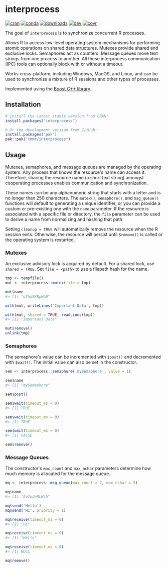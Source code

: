 # interprocess

<!-- badges: start -->
[![cran](https://www.r-pkg.org/badges/version/interprocess)](https://CRAN.R-project.org/package=interprocess)
[![conda](https://anaconda.org/conda-forge/r-interprocess/badges/version.svg)](https://anaconda.org/conda-forge/r-interprocess)
[![downloads](https://cranlogs.r-pkg.org/badges/grand-total/interprocess)](https://cranlogs.r-pkg.org/)
[![dev](https://github.com/cmmr/interprocess/actions/workflows/R-CMD-check.yaml/badge.svg)](https://github.com/cmmr/interprocess/actions/workflows/R-CMD-check.yaml)
[![covr](https://codecov.io/gh/cmmr/interprocess/graph/badge.svg)](https://app.codecov.io/gh/cmmr/interprocess)
<!-- badges: end -->


The goal of `interprocess` is to synchronize concurrent R processes.

Allows R to access low-level operating system mechanisms for performing atomic 
operations on shared data structures. Mutexes provide shared and exclusive 
locks. Semaphores act as counters. Message queues move text strings from one 
process to another. All these interprocess communication (IPC) tools can 
optionally block with or without a timeout.

Works cross-platform, including Windows, MacOS, and Linux, and can be used to 
synchronize a mixture of R sessions and other types of processes.

Implemented using the [Boost C++ library](https://www.boost.org/doc/libs/release/libs/interprocess/).


## Installation

``` r
# Install the latest stable version from CRAN:
install.packages("interprocess")

# Or the development version from GitHub:
install.packages("pak")
pak::pak("cmmr/interprocess")
```



## Usage

Mutexes, semaphores, and message queues are managed by the operating system. 
Any process that knows the resource's name can access it. Therefore, sharing 
the resource name (a short text string) amongst cooperating processes enables
communication and synchronization.

These names can be any alphanumeric string that starts with a letter and is no
longer than 250 characters. The `mutex()`, `semaphore()`, and `msg_queue()` 
functions will default to generating a unique identifier, or you can provide a 
custom or pre-existing one with the `name` parameter. If the resource is 
associated with a specific file or directory, the `file` parameter can be used 
to derive a name from normalizing and hashing that path.

Setting `cleanup = TRUE` will automatically remove the resource when the R 
session exits. Otherwise, the resource will persist until `$remove()` is called 
or the operating system is restarted.



### Mutexes

An exclusive advisory lock is acquired by default. For a shared lock, use 
`shared = TRUE`. Set `file = <path>` to use a filepath hash for the name.

``` r
tmp <- tempfile()
mut <- interprocess::mutex(file = tmp)

mut$name
#> [1] "oThd9KRpHb0"

with(mut, writeLines('Important Data', tmp))

with(mut, shared = TRUE, readLines(tmp))
#> [1] "Important Data"

mut$remove()
unlink(tmp)
```



### Semaphores

The semaphore's value can be incremented with `$post()` and decremented with 
`$wait()`. The initial value can also be set in the constructor.

``` r
sem <- interprocess::semaphore('mySemaphore', value = 1)

sem$name
#> [1] "mySemaphore"

sem$post()

sem$wait(timeout_ms = 0)
#> [1] TRUE

sem$wait(timeout_ms = 0)
#> [1] TRUE

sem$wait(timeout_ms = 0)
#> [1] FALSE

sem$remove()
```



### Message Queues

The constructor's `max_count` and `max_nchar` parameters determine how much 
memory is allocated for the message queue.

``` r
mq <- interprocess::msg_queue(max_count = 2, max_nchar = 5)

mq$name
#> [1] "Ae2udeRLWcb"

mq$send('Hello')
mq$send('Hi', priority = 1)

mq$receive(timeout_ms = 0)
#> [1] "Hi"

mq$receive(timeout_ms = 0)
#> [1] "Hello"

mq$receive(timeout_ms = 0)
#> [1] NULL

mq$remove()
```

